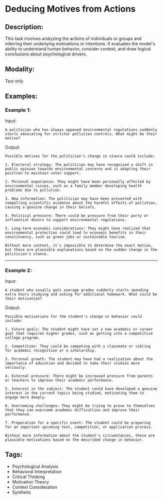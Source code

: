 # Deducing Motives from Actions

## Description:
This task involves analyzing the actions of individuals or groups and inferring their underlying motivations or intentions. It evaluates the model's ability to understand human behavior, consider context, and draw logical conclusions about psychological drivers.

## Modality:
Text only

## Examples:

### Example 1:

Input:

```
A politician who has always opposed environmental regulations suddenly starts advocating for stricter pollution controls. What might be their motive?
```

Output:

```
Possible motives for the politician's change in stance could include:

1. Electoral strategy: The politician may have recognized a shift in public opinion towards environmental concerns and is adapting their position to maintain voter support.

2. Personal experience: They might have been personally affected by environmental issues, such as a family member developing health problems due to pollution.

3. New information: The politician may have been presented with compelling scientific evidence about the harmful effects of pollution, causing a genuine change in their beliefs.

4. Political pressure: There could be pressure from their party or influential donors to support environmental regulations.

5. Long-term economic considerations: They might have realized that environmental protection could lead to economic benefits in their constituency, such as green jobs or sustainable tourism.

Without more context, it's impossible to determine the exact motive, but these are plausible explanations based on the sudden change in the politician's stance.
```

---

### Example 2:

Input:

```
A student who usually gets average grades suddenly starts spending extra hours studying and asking for additional homework. What could be their motivation?
```

Output:

```
Possible motivations for the student's change in behavior could include:

1. Future goals: The student might have set a new academic or career goal that requires higher grades, such as getting into a competitive college program.

2. Competition: They could be competing with a classmate or sibling for academic recognition or a scholarship.

3. Personal growth: The student may have had a realization about the importance of education and decided to take their studies more seriously.

4. External pressure: There might be increased pressure from parents or teachers to improve their academic performance.

5. Interest in the subject: The student could have developed a genuine interest in the current topics being studied, motivating them to engage more deeply.

6. Overcoming challenges: They might be trying to prove to themselves that they can overcome academic difficulties and improve their performance.

7. Preparation for a specific event: The student could be preparing for an important upcoming test, competition, or application process.

Without more information about the student's circumstances, these are plausible motivations based on the described change in behavior.
```

## Tags:
- Psychological Analysis
- Behavioral Interpretation
- Critical Thinking
- Motivation Theory
- Context Consideration
- Synthetic
